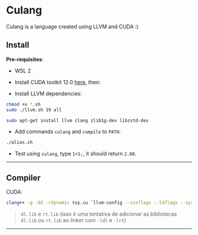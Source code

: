 # Culang

Culang is a language created using LLVM and CUDA :)

## Install

**Pre-requisites**:

- WSL 2

- Install CUDA toolkit 12.0 [here](https://developer.nvidia.com/cuda-12-0-0-download-archive?target_os=Linux&target_arch=x86_64&Distribution=WSL-Ubuntu&target_version=2.0&target_type=deb_local), then:

- Install LLVM dependencies:

```bash
chmod +x *.sh
sudo ./llvm.sh 19 all

sudo apt-get install llvm clang zlib1g-dev libzstd-dev
```
- Add commands `culang` and `cumpile` to `PATH`:

```bash
./alias.sh
```

- Test using `culang`, type `1+1;`, it should return `2.00`.

---

## Compiler

CUDA:
```bash
clang++ -g -O3 -rdynamic toy.cu `llvm-config --cxxflags --ldflags --system-libs --libs core orcjit native` --cuda-path="/usr/local/cuda-12" --cuda-gpu-arch=sm_75 -L"/usr/local/cuda-12/lib64" -lcudart_static -ldl -lrt -pthread -D_ALLOW_COMPILER_AND_STL_VERSION_MISMATCH -o bin/culang
```

 > `dl.lib` e `rt.lib` (isso é uma tentativa de adicionar as bibliotecas `dl.lib` ou `rt.lib` ao linker com `-ldl` e `-lrt`)

---

